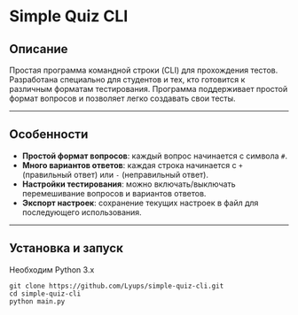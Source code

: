 # Simple Quiz CLI

## Описание
Простая программа командной строки (CLI) для прохождения тестов. Разработана специально для студентов и тех, кто готовится к различным форматам тестирования. Программа поддерживает простой формат вопросов и позволяет легко создавать свои тесты.

---

## Особенности
- **Простой формат вопросов**: каждый вопрос начинается с символа `#`.
- **Много вариантов ответов**: каждая строка начинается с `+` (правильный ответ) или `-` (неправильный ответ).
- **Настройки тестирования**: можно включать/выключать перемешивание вопросов и вариантов ответов.
- **Экспорт настроек**: сохранение текущих настроек в файл для последующего использования.

---

## Установка и запуск
Необходим Python 3.x
```text
git clone https://github.com/Lyups/simple-quiz-cli.git
cd simple-quiz-cli
python main.py
